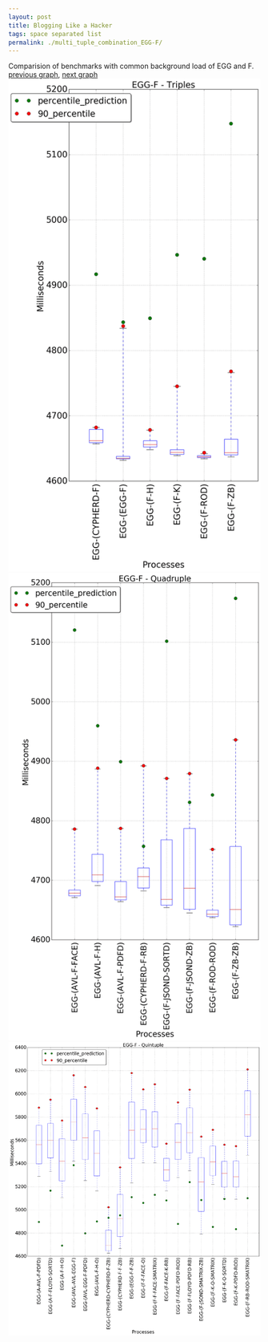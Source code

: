 ```yaml
---
layout: post
title: Blogging Like a Hacker
tags: space separated list
permalink: ./multi_tuple_combination_EGG-F/
---
```


Comparision of benchmarks with common background load of EGG and F.
[previous graph](./multi_tuple_combination_EGG-FLOYD/), [next graph](./multi_tuple_combination_EGG-H/)
<img src="./images/triple/EGG/EGG-F_box.png" alt="graph figure"><img src="./images/quadruple/EGG/EGG-F_box.png" alt="graph figure"><img src="./images/quintuple/EGG/EGG-F_box.png" alt="graph figure">
